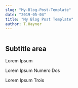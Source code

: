 ```yaml
---
slug: "My-Blog-Post-Template"
date: "2019-05-04"
title: "My Blog Post Template"
author: T.Hayner
---
```


<img alt="" src="" width="" height="" />

## Subtitle area 

<p>Lorem Ipsum</p>
<p>Lorem Ipsum Numero Dos</p>
<p>Lorem Ipsum Trois</p>